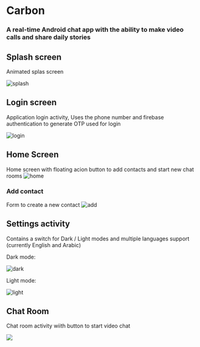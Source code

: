 # Carbon

### A real-time Android chat app with the ability to make video calls and share daily stories 

## Splash screen

Animated splas screen

![splash](https://github.com/Mohamed-Samy26/Carbon/blob/master/app/screenshots/splash.gif?raw=true) 

## Login screen

Application login activity, Uses the phone number and firebase authentication to generate OTP used for login

![login](https://raw.githubusercontent.com/Mohamed-Samy26/Carbon/master/app/screenshots/Screenshot%202022-05-10%20031108.jpg?token=GHSAT0AAAAAABTELCUMPKKWLIWLQIKXZRAMYTZ2JWQ)

## Home Screen

Home screen with floating acion button to add contacts and start new chat rooms
![home](https://raw.githubusercontent.com/Mohamed-Samy26/Carbon/master/app/screenshots/Screenshot%202022-05-10%20031212.jpg?token=GHSAT0AAAAAABTELCUMASEGTAFFOZKCEZVWYTZ2KBA)

### Add contact

Form to create a new contact
![add](https://raw.githubusercontent.com/Mohamed-Samy26/Carbon/master/app/screenshots/Screenshot%202022-05-10%20032438.jpg?token=GHSAT0AAAAAABTELCUNPAZREWXMKZHQRVX4YTZ4M2Q)

## Settings activity

Contains a switch for Dark / Light modes and multiple languages support (currently English and Arabic)

Dark mode:

![dark](https://raw.githubusercontent.com/Mohamed-Samy26/Carbon/master/app/screenshots/Screenshot%202022-05-10%20031307.jpg?token=GHSAT0AAAAAABTELCUMLFG7REAEM6ADA2L6YTZ2KJA)

Light mode:

![light](https://raw.githubusercontent.com/Mohamed-Samy26/Carbon/master/app/screenshots/Screenshot%202022-05-10%20031246.jpg?token=GHSAT0AAAAAABTELCUM7GKI3OVU4XM47FJOYTZ2KGQ)

## Chat Room 

Chat room activity wiith button to start video chat

![](https://raw.githubusercontent.com/Mohamed-Samy26/Carbon/master/app/screenshots/Screenshot%202022-05-10%20034233.jpg?token=GHSAT0AAAAAABTELCUNCS6PUJMXWWIR5OWGYTZ4M5Q)
